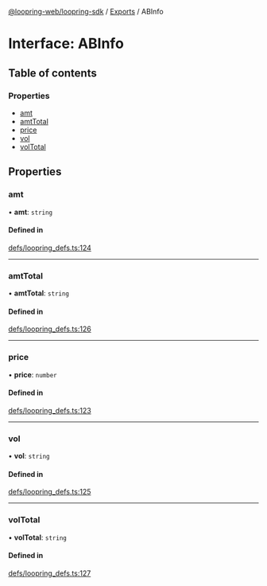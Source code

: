[@loopring-web/loopring-sdk](../README.md) / [Exports](../modules.md) / ABInfo

# Interface: ABInfo

## Table of contents

### Properties

- [amt](ABInfo.md#amt)
- [amtTotal](ABInfo.md#amttotal)
- [price](ABInfo.md#price)
- [vol](ABInfo.md#vol)
- [volTotal](ABInfo.md#voltotal)

## Properties

### amt

• **amt**: `string`

#### Defined in

[defs/loopring_defs.ts:124](https://github.com/Loopring/loopring_sdk/blob/427d9da/src/defs/loopring_defs.ts#L124)

___

### amtTotal

• **amtTotal**: `string`

#### Defined in

[defs/loopring_defs.ts:126](https://github.com/Loopring/loopring_sdk/blob/427d9da/src/defs/loopring_defs.ts#L126)

___

### price

• **price**: `number`

#### Defined in

[defs/loopring_defs.ts:123](https://github.com/Loopring/loopring_sdk/blob/427d9da/src/defs/loopring_defs.ts#L123)

___

### vol

• **vol**: `string`

#### Defined in

[defs/loopring_defs.ts:125](https://github.com/Loopring/loopring_sdk/blob/427d9da/src/defs/loopring_defs.ts#L125)

___

### volTotal

• **volTotal**: `string`

#### Defined in

[defs/loopring_defs.ts:127](https://github.com/Loopring/loopring_sdk/blob/427d9da/src/defs/loopring_defs.ts#L127)
